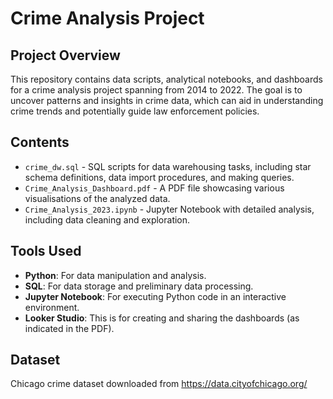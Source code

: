 # Crime Analysis Project

## Project Overview
This repository contains data scripts, analytical notebooks, and dashboards for a crime analysis project spanning from 2014 to 2022. The goal is to uncover patterns and insights in crime data, which can aid in understanding crime trends and potentially guide law enforcement policies.

## Contents
- `crime_dw.sql` - SQL scripts for data warehousing tasks, including star schema definitions, data import procedures, and making queries. 
- `Crime_Analysis_Dashboard.pdf` - A PDF file showcasing various visualisations of the analyzed data.
- `Crime_Analysis_2023.ipynb` - Jupyter Notebook with detailed analysis, including data cleaning and exploration.

## Tools Used
- **Python**: For data manipulation and analysis.
- **SQL**: For data storage and preliminary data processing.
- **Jupyter Notebook**: For executing Python code in an interactive environment.
- **Looker Studio**: This is for creating and sharing the dashboards (as indicated in the PDF).

## Dataset
Chicago crime dataset downloaded from https://data.cityofchicago.org/ 
